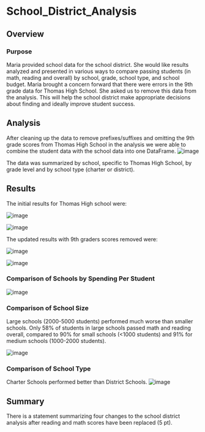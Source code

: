 # School_District_Analysis

## Overview

### Purpose
Maria provided school data for the school district. She would like results analyzed and presented in various ways to compare passing students (in math, reading and overall) by school, grade, school type, and school budget. Maria brought a concern forward that there were errors in the 9th grade data for Thomas High School. She asked us to remove this data from the analysis. This will help the school district make appropriate decisions about finding and ideally improve student success.


## Analysis

After cleaning up the data to remove prefixes/suffixes and omitting the 9th grade scores from Thomas High School in the analysis we were able to combine the student data with the school data into one DataFrame.
![image](https://user-images.githubusercontent.com/95710184/150044874-7fa3a392-5207-4943-b8f4-105feac76cf6.png)

The data was summarized by school, specific to Thomas High School, by grade level and by school type (charter or district). 



## Results
The initial results for Thomas High school were:

![image](https://user-images.githubusercontent.com/95710184/150046003-b53d4a5e-1058-4273-ac75-551c4a26918b.png)

![image](https://user-images.githubusercontent.com/95710184/150045865-2c3966c0-7b6d-4538-90ea-f85d8a497667.png)

The updated results with 9th graders scores removed were:

![image](https://user-images.githubusercontent.com/95710184/150047449-74df66fa-7d1c-446d-bf7a-48f00d036618.png)

![image](https://user-images.githubusercontent.com/95710184/150047357-d36072cb-8574-42f0-828e-2a5ab4177921.png)


### Comparison of Schools by Spending Per Student

![image](https://user-images.githubusercontent.com/95710184/150049030-c5ec0294-fa52-4b8a-840f-7af22d1207cc.png)


### Comparison of School Size
Large schools (2000-5000 students) performed much worse than smaller schools. Only 58% of students in large schools passed math and reading overall, compared to 90% for small schools (<1000 students) and 91% for medium schools (1000-2000 students).

![image](https://user-images.githubusercontent.com/95710184/150048818-ced0ac09-d880-42a3-85d5-342a918bbbe6.png)

### Comparison of School Type
Charter Schools performed better than District Schools.
![image](https://user-images.githubusercontent.com/95710184/150048420-5d104b08-4913-4e08-af2f-e042a11dc26b.png)



## Summary
There is a statement summarizing four changes to the school district analysis after reading and math scores have been replaced (5 pt).
